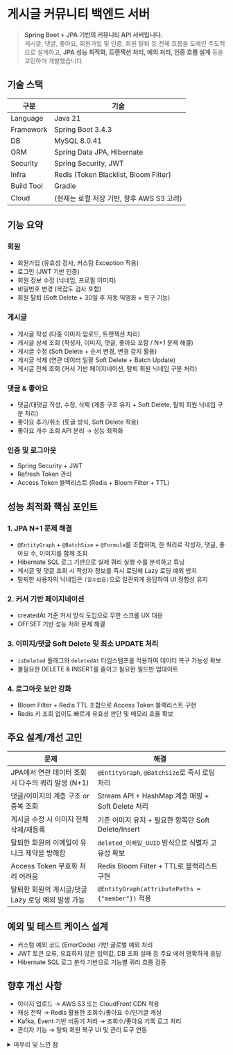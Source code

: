 # 게시글 커뮤니티 백엔드 서버

> **Spring Boot + JPA 기반의 커뮤니티 API 서버입니다.** <br>
> 게시글, 댓글, 좋아요, 회원가입 및 인증, 회원 탈퇴 등 전체 흐름을 도메인 주도적으로 설계하고,
> **JPA 성능 최적화, 트랜잭션 처리, 예외 처리, 인증 흐름 설계** 등을 고민하며 개발했습니다.

## 기술 스택

| 구분 | 기술                                    |
| --- |---------------------------------------|
| Language | Java 21                               |
| Framework | Spring Boot 3.4.3                     |
| DB | MySQL 8.0.41                          |
| ORM | Spring Data JPA, Hibernate            |
| Security | Spring Security, JWT                  |
| Infra | Redis (Token Blacklist, Bloom Filter) |
| Build Tool | Gradle                                |
| Cloud | (현재는 로컬 저장 기반, 향후 AWS S3 고려)          |

## 기능 요약
### 회원
- 회원가입 (유효성 검사, 커스텀 Exception 적용)
- 로그인 (JWT 기반 인증)
- 회원 정보 수정 (닉네임, 프로필 이미지)
- 비밀번호 변경 (복잡도 검사 포함)
- 회원 탈퇴 (Soft Delete + 30일 후 자동 익명화 + 복구 기능)

### 게시글
- 게시글 작성 (다중 이미지 업로드, 트랜잭션 처리)
- 게시글 상세 조회 (작성자, 이미지, 댓글, 좋아요 포함 / N+1 문제 해결)
- 게시글 수정 (Soft Delete + 순서 변경, 변경 감지 활용)
- 게시글 삭제 (연관 데이터 일괄 Soft Delete + Batch Update)
- 게시글 전체 조회 (커서 기반 페이지네이션, 탈퇴 회원 닉네임 구분 처리)

### 댓글 & 좋아요
- 댓글/대댓글 작성, 수정, 삭제 (계층 구조 유지 + Soft Delete, 탈퇴 회원 닉네임 구분 처리)
- 좋아요 추가/취소 (토글 방식, Soft Delete 적용)
- 좋아요 개수 조회 API 분리 → 성능 최적화

### 인증 및 로그아웃
- Spring Security + JWT
- Refresh Token 관리
- Access Token 블랙리스트 (Redis + Bloom Filter + TTL)

## 성능 최적화 핵심 포인트
### 1. JPA N+1 문제 해결
- `@EntityGraph` + `@BatchSize` + `@Formula`를 조합하여, 한 쿼리로 작성자, 댓글, 좋아요 수, 이미지를 함께 조회
- Hibernate SQL 로그 기반으로 실제 쿼리 실행 수를 분석하고 튜닝
- 게시글 및 댓글 조회 시 작성자 정보를 즉시 로딩해 Lazy 로딩 예외 방지
- 탈퇴한 사용자의 닉네임은 `(알수없음)`으로 일관되게 응답하여 UI 정합성 유지

### 2. 커서 기반 페이지네이션
- createdAt 기준 커서 방식 도입으로 무한 스크롤 UX 대응
- OFFSET 기반 성능 저하 문제 해결

### 3. 이미지/댓글 Soft Delete 및 최소 UPDATE 처리
- `isDeleted` 플래그와 `deletedAt` 타임스탬프를 적용하여 데이터 복구 가능성 확보
- 불필요한 DELETE & INSERT를 줄이고 필요한 필드만 업데이트

### 4. 로그아웃 보안 강화
- Bloom Filter + Redis TTL 조합으로 Access Token 블랙리스트 구현
- Redis 키 조회 없이도 빠르게 유효성 판단 및 메모리 효율 확보

## 주요 설계/개선 고민
| 문제                                | 해결                                             |
|-----------------------------------|------------------------------------------------|
| JPA에서 연관 데이터 조회 시 다수의 쿼리 발생 (N+1) | `@EntityGraph`, `@BatchSize`로 즉시 로딩 처리         |
| 댓글/이미지의 계층 구조 or 중복 조회            | Stream API + HashMap 계층 매핑 + Soft Delete 처리    |
| 게시글 수정 시 이미지 전체 삭제/재등록            | 기존 이미지 유지 + 필요한 항목만 Soft Delete/Insert         |
| 탈퇴한 회원의 이메일이 유니크 제약을 방해함          | `deleted_이메일_UUID` 방식으로 식별자 고유성 확보             |
| Access Token 무효화 처리 어려움           | Redis Bloom Filter + TTL로 블랙리스트 구현             |
| 탈퇴한 회원의 게시글/댓글 Lazy 로딩 예외 발생 가능   | `@EntityGraph(attributePaths = {"member"})` 적용 |

## 예외 및 테스트 케이스 설계
- 커스텀 예외 코드 (ErrorCode) 기반 글로벌 예외 처리
- JWT 토큰 오류, 유효하지 않은 입력값, DB 조회 실패 등 주요 에러 명확하게 응답
- Hibernate SQL 로그 분석 기반으로 기능별 쿼리 흐름 검증

## 향후 개선 사항
- 이미지 업로드 → AWS S3 또는 CloudFront CDN 적용
- 캐싱 전략 → Redis 활용한 조회수/좋아요 수/인기글 캐싱
- Kafka, Event 기반 비동기 처리 → 조회수/좋아요 기록 로그 처리
- 관리자 기능 → 탈퇴 회원 복구 UI 및 관리 도구 연동

<details markdown="1">
  <summary>마무리 및 느낀 점</summary>
  <div>
    <ul>
      <li>이 프로젝트는 단순한 CRUD 구현을 넘어, 성능과 구조, 보안, 사용자 경험을 모두 고려하며 실무적인 관점에서 고민한 작업이었습니다.</li>
      <li>JPA 최적화, 계층 구조 설계, 트랜잭션 처리, Redis 블랙리스트 구축 등, 단기간의 실습이 아닌 실제 서비스 개발을 목표로 설계·개발·테스트를 반복했습니다.</li>
      <li>앞으로도 "왜 이렇게 설계해야 하는가?"를 고민하는 개발자로서 성장을 이어가겠습니다.</li>
    </ul>
  </div>
</details>
